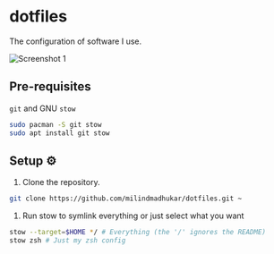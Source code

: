 # dotfiles
The configuration of software I use.

![Screenshot 1](https://user-images.githubusercontent.com/68477234/218270384-be39dee1-ccdc-4ea0-bde0-2aed220fd349.png)

## Pre-requisites

`git` and GNU `stow`

```bash
sudo pacman -S git stow
sudo apt install git stow
```

## Setup ⚙️

1. Clone the repository.
```bash
git clone https://github.com/milindmadhukar/dotfiles.git ~
```

1. Run stow to symlink everything or just select what you want
```bash
stow --target=$HOME */ # Everything (the '/' ignores the README)
stow zsh # Just my zsh config
```
